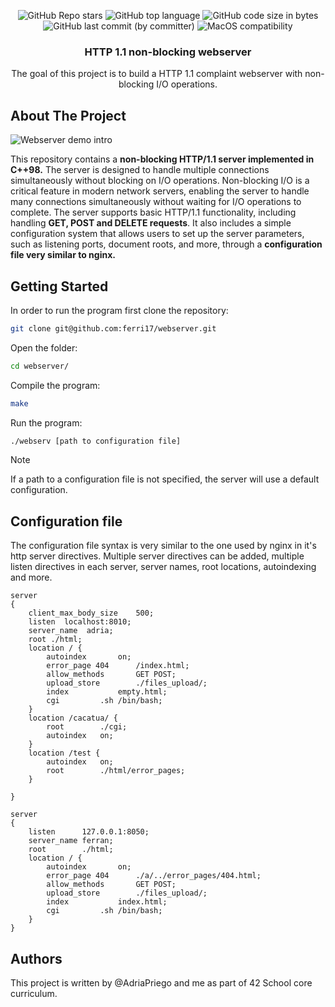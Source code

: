 <p align="center">
	<img alt="GitHub Repo stars" src="https://img.shields.io/github/stars/ferri17/webserver?color=yellow" />
	<img alt="GitHub top language" src="https://img.shields.io/github/languages/top/ferri17/webserver" />
	<img alt="GitHub code size in bytes" src="https://img.shields.io/github/languages/code-size/ferri17/webserver?color=red" />
	<img alt="GitHub last commit (by committer)" src="https://img.shields.io/github/last-commit/ferri17/webserver" />
	<img alt="MacOS compatibility" src="https://img.shields.io/badge/macOS-compatible-brightgreen.svg" />
</p>

<h3 align="center">HTTP 1.1 non-blocking webserver</h3>

  <p align="center">
    The goal of this project is to build a HTTP 1.1 complaint webserver with non-blocking I/O operations.
    <br />
  </p>
</div>

<!-- ABOUT THE PROJECT -->
## About The Project


![Webserver demo intro](https://github.com/ferri17/webserver/assets/19575860/4e6b753f-4980-46b7-97a5-9a2f971d502e)

This repository contains a **non-blocking HTTP/1.1 server implemented in C++98.** The server is designed to handle multiple connections simultaneously without blocking on I/O operations. Non-blocking I/O is a critical feature in modern network servers, enabling the server to handle many connections simultaneously without waiting for I/O operations to complete. The server supports basic HTTP/1.1 functionality, including handling **GET, POST and DELETE requests**. It also includes a simple configuration system that allows users to set up the server parameters, such as listening ports, document roots, and more, through a **configuration file very similar to nginx.**

<!-- GETTING STARTED -->
## Getting Started
In order to run the program first clone the repository:
```bash
git clone git@github.com:ferri17/webserver.git
```
Open the folder:
```bash
cd webserver/
```
Compile the program:
```bash
make
```
Run the program:
```bash
./webserv [path to configuration file]
```
> [!NOTE]
> If a path to a configuration file is not specified, the server will use a default configuration.
<!-- Authors -->

## Configuration file
The configuration file syntax is very similar to the one used by nginx in it's http server directives. Multiple server directives can be added, multiple listen directives in each server, server names, root locations, autoindexing and more.
```nginx
server
{
	client_max_body_size	500;
	listen	localhost:8010;
	server_name	 adria;
	root ./html;
	location / {
		autoindex		on;
		error_page 404 		/index.html;
		allow_methods		GET POST;
		upload_store		./files_upload/;
		index			empty.html;
		cgi			.sh /bin/bash;
	}
	location /cacatua/ {
		root		./cgi;
		autoindex	on;
	}
	location /test {
		autoindex	on;
		root		./html/error_pages;
	}

}

server
{
	listen		127.0.0.1:8050;
	server_name	ferran;
	root		./html;
	location / {
		autoindex		on;
		error_page 404 		./a/../error_pages/404.html;
		allow_methods		GET POST;
		upload_store		./files_upload/;
		index			index.html;
		cgi			.sh /bin/bash;
	}
}
``` 

## Authors
This project is written by @AdriaPriego and me as part of 42 School core curriculum.
